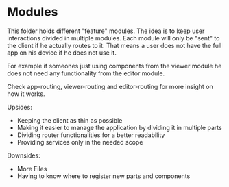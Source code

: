 # Modules

This folder holds different "feature" modules.
The idea is to keep user interactions divided in multiple modules.
Each module will only be "sent" to the client if he actually routes to it.
That means a user does not have the full app on his device if he does not use it.

For example if someones just using components from the viewer module he does not need any functionality from the editor module.

Check app-routing, viewer-routing and editor-routing for more insight on how it works.

Upsides:
+ Keeping the client as thin as possible
+ Making it easier to manage the application by dividing it in multiple parts
+ Dividing router functionalities for a better readability
+ Providing services only in the needed scope

Downsides:
- More Files
- Having to know where to register new parts and components